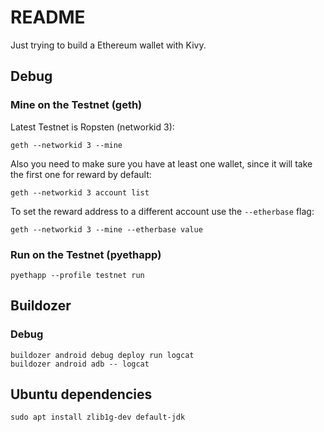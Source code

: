 # README

Just trying to build a Ethereum wallet with Kivy.

## Debug

### Mine on the Testnet (geth)

Latest Testnet is Ropsten (networkid 3):
```
geth --networkid 3 --mine
```
Also you need to make sure you have at least one wallet, since it will take the first one
for reward by default:
```
geth --networkid 3 account list
```

To set the reward address to a different account use the `--etherbase` flag:
```
geth --networkid 3 --mine --etherbase value
```

### Run on the Testnet (pyethapp)

```
pyethapp --profile testnet run
```


## Buildozer

### Debug
```
buildozer android debug deploy run logcat
buildozer android adb -- logcat
```

## Ubuntu dependencies
```
sudo apt install zlib1g-dev default-jdk
```
